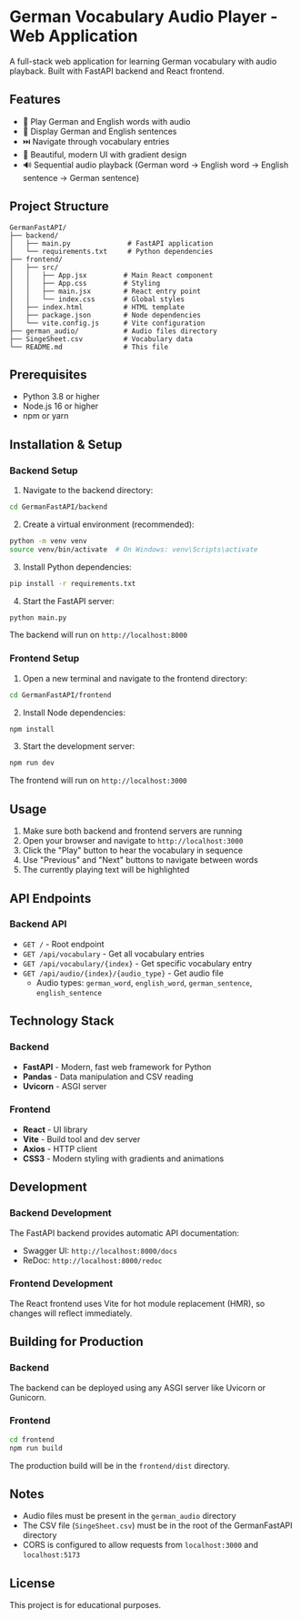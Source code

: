 # German Vocabulary Audio Player - Web Application

A full-stack web application for learning German vocabulary with audio playback. Built with FastAPI backend and React frontend.

## Features

- 🎵 Play German and English words with audio
- 📝 Display German and English sentences
- ⏭️ Navigate through vocabulary entries
- 🎨 Beautiful, modern UI with gradient design
- 🔊 Sequential audio playback (German word → English word → English sentence → German sentence)

## Project Structure

```
GermanFastAPI/
├── backend/
│   ├── main.py              # FastAPI application
│   └── requirements.txt     # Python dependencies
├── frontend/
│   ├── src/
│   │   ├── App.jsx         # Main React component
│   │   ├── App.css         # Styling
│   │   ├── main.jsx        # React entry point
│   │   └── index.css       # Global styles
│   ├── index.html          # HTML template
│   ├── package.json        # Node dependencies
│   └── vite.config.js      # Vite configuration
├── german_audio/           # Audio files directory
├── SingeSheet.csv          # Vocabulary data
└── README.md               # This file
```

## Prerequisites

- Python 3.8 or higher
- Node.js 16 or higher
- npm or yarn

## Installation & Setup

### Backend Setup

1. Navigate to the backend directory:
```bash
cd GermanFastAPI/backend
```

2. Create a virtual environment (recommended):
```bash
python -m venv venv
source venv/bin/activate  # On Windows: venv\Scripts\activate
```

3. Install Python dependencies:
```bash
pip install -r requirements.txt
```

4. Start the FastAPI server:
```bash
python main.py
```

The backend will run on `http://localhost:8000`

### Frontend Setup

1. Open a new terminal and navigate to the frontend directory:
```bash
cd GermanFastAPI/frontend
```

2. Install Node dependencies:
```bash
npm install
```

3. Start the development server:
```bash
npm run dev
```

The frontend will run on `http://localhost:3000`

## Usage

1. Make sure both backend and frontend servers are running
2. Open your browser and navigate to `http://localhost:3000`
3. Click the "Play" button to hear the vocabulary in sequence
4. Use "Previous" and "Next" buttons to navigate between words
5. The currently playing text will be highlighted

## API Endpoints

### Backend API

- `GET /` - Root endpoint
- `GET /api/vocabulary` - Get all vocabulary entries
- `GET /api/vocabulary/{index}` - Get specific vocabulary entry
- `GET /api/audio/{index}/{audio_type}` - Get audio file
  - Audio types: `german_word`, `english_word`, `german_sentence`, `english_sentence`

## Technology Stack

### Backend
- **FastAPI** - Modern, fast web framework for Python
- **Pandas** - Data manipulation and CSV reading
- **Uvicorn** - ASGI server

### Frontend
- **React** - UI library
- **Vite** - Build tool and dev server
- **Axios** - HTTP client
- **CSS3** - Modern styling with gradients and animations

## Development

### Backend Development
The FastAPI backend provides automatic API documentation:
- Swagger UI: `http://localhost:8000/docs`
- ReDoc: `http://localhost:8000/redoc`

### Frontend Development
The React frontend uses Vite for hot module replacement (HMR), so changes will reflect immediately.

## Building for Production

### Backend
The backend can be deployed using any ASGI server like Uvicorn or Gunicorn.

### Frontend
```bash
cd frontend
npm run build
```

The production build will be in the `frontend/dist` directory.

## Notes

- Audio files must be present in the `german_audio` directory
- The CSV file (`SingeSheet.csv`) must be in the root of the GermanFastAPI directory
- CORS is configured to allow requests from `localhost:3000` and `localhost:5173`

## License

This project is for educational purposes.
